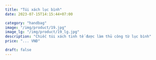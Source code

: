 ```yaml
---
title: "Túi xách lục bình"
date: 2023-07-15T14:15:44+07:00

category: "handbag" 
image: "/img/product/19.jpg"
image_lg: "/img/product/19_lg.jpg"
description: "Chiếc túi xách tinh tế được làm thủ công từ lục bình"
price: "... VNĐ"

draft: false
---
```

